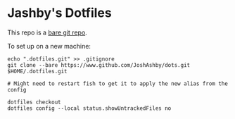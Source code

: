 # Jashby's Dotfiles

This repo is a [bare git repo](https://harfangk.github.io/2016/09/18/manage-dotfiles-with-a-git-bare-repository.html).

To set up on a new machine:
```shell
echo ".dotfiles.git" >> .gitignore
git clone --bare https://www.github.com/JoshAshby/dots.git $HOME/.dotfiles.git

# Might need to restart fish to get it to apply the new alias from the config

dotfiles checkout
dotfiles config --local status.showUntrackedFiles no
```
